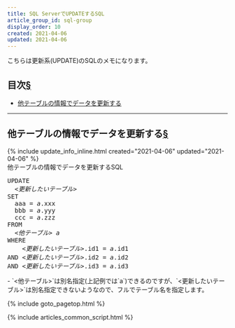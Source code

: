 ```yaml
---
title: SQL ServerでUPDATEするSQL
article_group_id: sql-group
display_order: 10
created: 2021-04-06
updated: 2021-04-06
---
```

こちらは更新系(UPDATE)のSQLのメモになります。

## <a name="index">目次</a><a class="heading-anchor-permalink" href="#目次">§</a>

<ul id="index_ul">
<li><a href="#update-data-with-information-from-other-tables">他テーブルの情報でデータを更新する</a></li>
</ul>

* * *
## <a name="update-data-with-information-from-other-tables">他テーブルの情報でデータを更新する</a><a class="heading-anchor-permalink" href="#update-data-with-information-from-other-tables">§</a>
<div class="chapter-updated">{% include update_info_inline.html created="2021-04-06" updated="2021-04-06" %}</div>
<div class="code-box">
<div class="title">他テーブルの情報でデータを更新するSQL</div>
<pre>
UPDATE
  <em>&lt;更新したいテーブル&gt;</em>
SET
  aaa = <em class="blue">a</em>.xxx
  bbb = <em class="blue">a</em>.yyy
  ccc = <em class="blue">a</em>.zzz
FROM
  <em class="blue">&lt;他テーブル&gt; a</em>
WHERE
    <em>&lt;更新したいテーブル&gt;</em>.id1 = <em class="blue">a</em>.id1
AND <em>&lt;更新したいテーブル&gt;</em>.id2 = <em class="blue">a</em>.id2
AND <em>&lt;更新したいテーブル&gt;</em>.id3 = <em class="blue">a</em>.id3
</pre>
</div>
- `<他テーブル>`は別名指定(上記例では`a`)できるのですが、`<更新したいテーブル>`は別名指定できないようなので、フルでテーブル名を指定します。

{% include goto_pagetop.html %}

{% include articles_common_script.html %}
